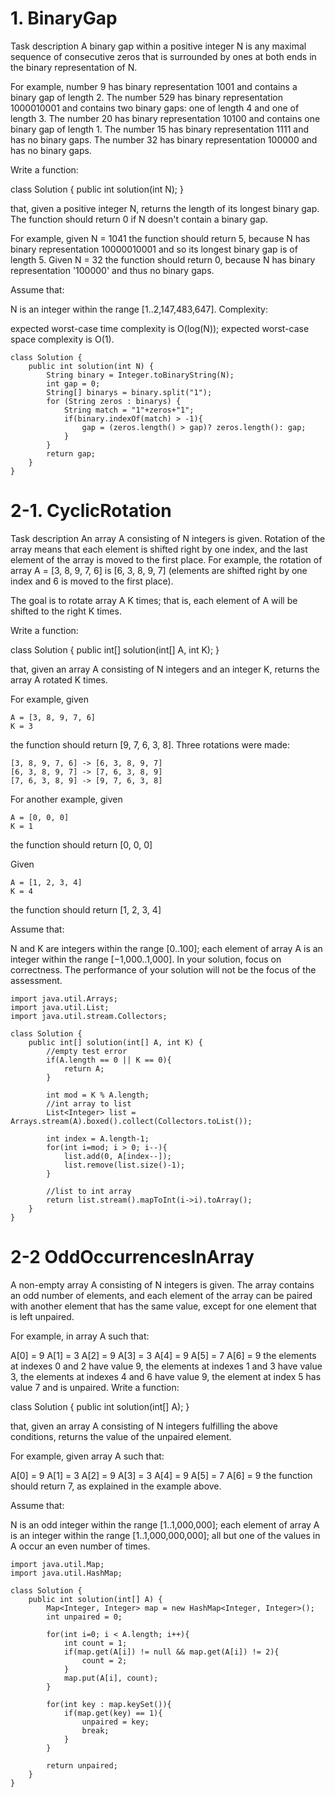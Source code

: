 # 1. BinaryGap
Task description
A binary gap within a positive integer N is any maximal sequence of consecutive zeros that is surrounded by ones at both ends in the binary representation of N.

For example, number 9 has binary representation 1001 and contains a binary gap of length 2. The number 529 has binary representation 1000010001 and contains two binary gaps: one of length 4 and one of length 3. The number 20 has binary representation 10100 and contains one binary gap of length 1. The number 15 has binary representation 1111 and has no binary gaps. The number 32 has binary representation 100000 and has no binary gaps.

Write a function:

class Solution { public int solution(int N); }

that, given a positive integer N, returns the length of its longest binary gap. The function should return 0 if N doesn't contain a binary gap.

For example, given N = 1041 the function should return 5, because N has binary representation 10000010001 and so its longest binary gap is of length 5. Given N = 32 the function should return 0, because N has binary representation '100000' and thus no binary gaps.

Assume that:

N is an integer within the range [1..2,147,483,647].
Complexity:

expected worst-case time complexity is O(log(N));
expected worst-case space complexity is O(1).

```
class Solution {
    public int solution(int N) {
        String binary = Integer.toBinaryString(N);
        int gap = 0;
        String[] binarys = binary.split("1");
        for (String zeros : binarys) {
            String match = "1"+zeros+"1";
            if(binary.indexOf(match) > -1){
                gap = (zeros.length() > gap)? zeros.length(): gap;
            }
        }
        return gap;
    }
}
```


# 2-1. CyclicRotation

Task description
An array A consisting of N integers is given. Rotation of the array means that each element is shifted right by one index, and the last element of the array is moved to the first place. For example, the rotation of array A = [3, 8, 9, 7, 6] is [6, 3, 8, 9, 7] (elements are shifted right by one index and 6 is moved to the first place).

The goal is to rotate array A K times; that is, each element of A will be shifted to the right K times.

Write a function:

class Solution { public int[] solution(int[] A, int K); }

that, given an array A consisting of N integers and an integer K, returns the array A rotated K times.

For example, given

    A = [3, 8, 9, 7, 6]
    K = 3
the function should return [9, 7, 6, 3, 8]. Three rotations were made:

    [3, 8, 9, 7, 6] -> [6, 3, 8, 9, 7]
    [6, 3, 8, 9, 7] -> [7, 6, 3, 8, 9]
    [7, 6, 3, 8, 9] -> [9, 7, 6, 3, 8]
For another example, given

    A = [0, 0, 0]
    K = 1
the function should return [0, 0, 0]

Given

    A = [1, 2, 3, 4]
    K = 4
the function should return [1, 2, 3, 4]

Assume that:

N and K are integers within the range [0..100];
each element of array A is an integer within the range [−1,000..1,000].
In your solution, focus on correctness. The performance of your solution will not be the focus of the assessment.

```
import java.util.Arrays;
import java.util.List;
import java.util.stream.Collectors;

class Solution {
    public int[] solution(int[] A, int K) {
        //empty test error
        if(A.length == 0 || K == 0){
            return A;
        }
        
        int mod = K % A.length;
        //int array to list
        List<Integer> list = Arrays.stream(A).boxed().collect(Collectors.toList());

        int index = A.length-1;
        for(int i=mod; i > 0; i--){
            list.add(0, A[index--]);
            list.remove(list.size()-1);
        }
        
        //list to int array
        return list.stream().mapToInt(i->i).toArray();
    }
}
```

# 2-2 OddOccurrencesInArray
A non-empty array A consisting of N integers is given. The array contains an odd number of elements, and each element of the array can be paired with another element that has the same value, except for one element that is left unpaired.

For example, in array A such that:

  A[0] = 9  A[1] = 3  A[2] = 9
  A[3] = 3  A[4] = 9  A[5] = 7
  A[6] = 9
the elements at indexes 0 and 2 have value 9,
the elements at indexes 1 and 3 have value 3,
the elements at indexes 4 and 6 have value 9,
the element at index 5 has value 7 and is unpaired.
Write a function:

class Solution { public int solution(int[] A); }

that, given an array A consisting of N integers fulfilling the above conditions, returns the value of the unpaired element.

For example, given array A such that:

  A[0] = 9  A[1] = 3  A[2] = 9
  A[3] = 3  A[4] = 9  A[5] = 7
  A[6] = 9
the function should return 7, as explained in the example above.

Assume that:

N is an odd integer within the range [1..1,000,000];
each element of array A is an integer within the range [1..1,000,000,000];
all but one of the values in A occur an even number of times.

```
import java.util.Map;
import java.util.HashMap;

class Solution {
    public int solution(int[] A) {
        Map<Integer, Integer> map = new HashMap<Integer, Integer>();
        int unpaired = 0;
        
        for(int i=0; i < A.length; i++){
            int count = 1;
            if(map.get(A[i]) != null && map.get(A[i]) != 2){
                count = 2;
            }
            map.put(A[i], count);
        }
        
        for(int key : map.keySet()){
            if(map.get(key) == 1){
                unpaired = key;
                break;
            }
        }
        
        return unpaired;
    }
}
```
